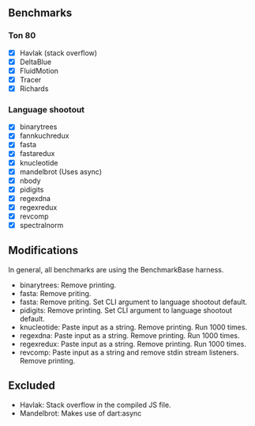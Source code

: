 ## Benchmarks
### Ton 80
- [X] Havlak (stack overflow)
- [X] DeltaBlue
- [X] FluidMotion
- [X] Tracer
- [X] Richards

### Language shootout
- [X] binarytrees
- [X] fannkuchredux
- [X] fasta
- [X] fastaredux
- [X] knucleotide
- [X] mandelbrot (Uses async)
- [X] nbody
- [X] pidigits
- [X] regexdna
- [X] regexredux
- [X] revcomp
- [X] spectralnorm

## Modifications
In general, all benchmarks are using the BenchmarkBase harness.
- binarytrees: Remove printing.
- fasta: Remove priting.
- fasta: Remove priting. Set CLI argument to language shootout default.
- pidigits: Remove printing. Set CLI argument to language shootout default.
- knucleotide: Paste input as a string. Remove printing. Run 1000 times.
- regexdna: Paste input as a string. Remove printing. Run 1000 times.
- regexredux: Paste input as a string. Remove printing. Run 1000 times.
- revcomp: Paste input as a string and remove stdin stream listeners. Remove printing.

## Excluded
- Havlak: Stack overflow in the compiled JS file.
- Mandelbrot: Makes use of dart:async
